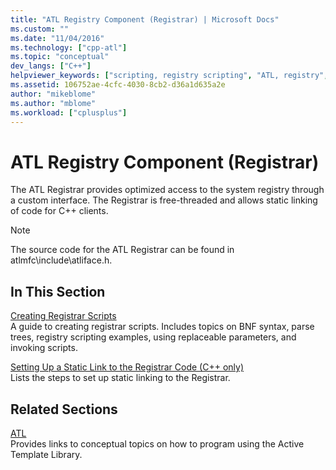 ```yaml
---
title: "ATL Registry Component (Registrar) | Microsoft Docs"
ms.custom: ""
ms.date: "11/04/2016"
ms.technology: ["cpp-atl"]
ms.topic: "conceptual"
dev_langs: ["C++"]
helpviewer_keywords: ["scripting, registry scripting", "ATL, registry", "registrar scripts [ATL]", "registry, accessing", "ATL Registrar", "scripts, Registrar scripts", "registry, Registrar"]
ms.assetid: 106752ae-4cfc-4030-8cb2-d36a1d635a2e
author: "mikeblome"
ms.author: "mblome"
ms.workload: ["cplusplus"]
---
```

# ATL Registry Component (Registrar)

The ATL Registrar provides optimized access to the system registry through a custom interface. The Registrar is free-threaded and allows static linking of code for C++ clients.

> [!NOTE]
>  The source code for the ATL Registrar can be found in atlmfc\include\atliface.h.

## In This Section

[Creating Registrar Scripts](../atl/creating-registrar-scripts.md)  
A guide to creating registrar scripts. Includes topics on BNF syntax, parse trees, registry scripting examples, using replaceable parameters, and invoking scripts.

[Setting Up a Static Link to the Registrar Code (C++ only)](../atl/setting-up-a-static-link-to-the-registrar-code-cpp-only.md)  
Lists the steps to set up static linking to the Registrar.

## Related Sections

[ATL](../atl/active-template-library-atl-concepts.md)  
Provides links to conceptual topics on how to program using the Active Template Library.

